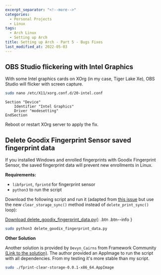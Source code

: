 ```yaml
---
excerpt_separator: "<!--more-->"
categories:
  - Personal Projects
  - Linux
tags:
  - Arch Linux
  - Setting up Arch
title: Setting up Arch - Part 5 - Bugs Fixes
last_modified_at: 2022-05-03
---
```


## OBS Studio flickering with Intel Graphics

With some Intel graphics cards on XOrg (in my case, Tiger Lake Xe), OBS Studio will flicker with screen capture.

```sh
sudo nano /etc/X11/xorg.conf.d/20-intel.conf
```
```
Section "Device"
    Identifier "Intel Graphics"
    Driver "modesetting"
EndSection
```

Reboot or restart XOrg server to apply the fix.

## Delete Goodix Fingerprint Sensor saved fingerprint data

If you installed Windows and enrolled fingerprints with Goodix Fingerprint Sensor, the saved fingerprint data will prevent new enrollments in Linux.

**Requirements:** 
- `libfprint`, `fprintd` for fingerprint sensor
- `python3` to run the script

Download the following script and run it (adapted from [this issue](https://gitlab.freedesktop.org/libfprint/libfprint/-/issues/415#note_1063158) but use the new `clear_storage_sync()` method instead of `delete_print_sync()` loop):

[Download delete_goodix_fingerprint_data.py](https://raw.githubusercontent.com/n0k0m3/Personal-Setup/main/Setting_up_Arch/delete_goodix_fingerprint_data.py){: .btn .btn--info }

```sh
sudo python3 delete_goodix_fingerprint_data.py
```

**Other Solution** 

Another solution is provided by `Devyn_Cairns` from Framework Community [(Link to the solution)](https://community.frame.work/t/fingerprint-scanner-compatibility-with-linux-ubuntu-fedora-etc/1501/214). The author provided an AppImage to run the script with all dependencies. From my testing it's more stable than my script.

```sh
sudo ./fprint-clear-storage-0.0.1-x86_64.AppImage
```